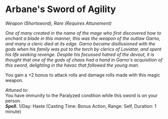 # Arbane's Sword of Agility
*Weapon (Shortsword), Rare (Requires Attunement)*

*One of many created in the name of the mage who first discovered how to enchant a blade in this manner, this was the weapon of the outlaw Garno, and many a cleric died at its edge. Garno became disillusioned with the gods when his family was put to the torch by clerics of Loviatar, and spent his life seeking revenge. Despite his focussed hatred of the devout, it is thought that one of the gods of chaos had a hand in Garno's acquisition of this sword, delighting in the havoc that followed the young man.*

You gain a +2 bonus to attack rolls and damage rolls made with this magic weapon.  

*Attuned to:*  
You have immunity to the Paralyzed condition while this sword is on your person.  
***Spell.*** 1/Day: Haste (Casting Time: Bonus Action, Range: Self, Duration: 1 minute)  